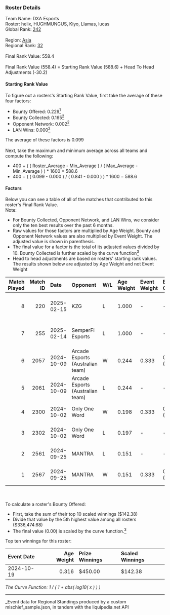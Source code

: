 ### Roster Details<br />
Team Name: DXA Esports<br />
Roster: helix, HUGHMUNGUS, Kiyo, Llamas, lucas<br />
Global Rank: [242](../../standings_global_2025_03_01.md)<br />
<br />
Region: [Asia]( ../../standings_asia_2025_03_01.md)<br />
Regional Rank: [32]( ../../standings_asia_2025_03_01.md)<br />
<br />
Final Rank Value:  558.4<br />
<br />
Final Rank Value (558.4) = Starting Rank Value (588.6) + Head To Head Adjustments (-30.2)<br />

#### Starting Rank Value<br />
To figure out a rosters's Starting Rank Value, first take the average of these four factors:<br />
- Bounty Offered: 0.229[<sup>1</sup>](#table2)
- Bounty Collected: 0.165[<sup>2</sup>](#table1)
- Opponent Network: 0.002[<sup>2</sup>](#table1)
- LAN Wins: 0.000[<sup>2</sup>](#table1)

The average of these factors is 0.099<br />
<br />
Next, take the maximum and minimum average across all teams and compute the following:<br />
- 400 + ( ( Roster_Average - Min_Average ) / ( Max_Average - Min_Average ) ) * 1600 = 588.6
- 400 + ( ( 0.099 - 0.000 ) / ( 0.841 - 0.000 ) ) * 1600 = 588.6


#### Factors<br />
Below you can see a table of all of the matches that contributed to this roster's Final Rank Value.<br />
Note:<br />

- For Bounty Collected, Opponent Network, and LAN Wins, we consider only the ten best results over the past 6 months.
- Raw values for those factors are multiplied by Age Weight. Bounty and Opponent Network values are also multiplied by Event Weight. The adjusted value is shown in parenthesis.
- The final value for a factor is the total of its adjusted values divided by 10. Bounty Collected is further scaled by the curve function[<sup>3</sup>](#curveFunction)
- Head to head adjustments are based on rosters' starting rank values. The results shown below are adjusted by Age Weight and not Event Weight
<span id="table1"></span><br />


| Match Played | Match ID | Date       | Opponent                         | W/L | Age Weight | Event Weight | Bounty Collected | Opponent Network | LAN Wins  | H2H Adj. | Roster                                 |
| -: | -: | :- | :- | :- | :- | :- | :- | :- | :- | -: | :- |
|            8 |      220 | 2025-02-15 | KZG                              | L   | 1.000      | -            | -                | -                | -         |   -15.13 | helix, HUGHMUNGUS, Kiyo, Llamas, lucas |
|            7 |      255 | 2025-02-14 | SemperFi Esports                 | L   | 1.000      | -            | -                | -                | -         |   -15.82 | helix, HUGHMUNGUS, Kiyo, Llamas, lucas |
|            6 |     2057 | 2024-10-09 | Arcade Esports (Australian team) | W   | 0.244      | 0.333        | 0.000 (0.000)    | 0.015 (0.001)    | 0 (0.000) |     3.79 | helix, Kiyo, lucas, prakM, Roflko      |
|            5 |     2061 | 2024-10-09 | Arcade Esports (Australian team) | L   | 0.244      | -            | -                | -                | -         |    -3.96 | helix, Kiyo, lucas, prakM, Roflko      |
|            4 |     2300 | 2024-10-02 | Only One Word                    | W   | 0.198      | 0.333        | 0.001 (0.000)    | 0.233 (0.015)    | 0 (0.000) |     3.44 | helix, Kiyo, lucas, prakM, Roflko      |
|            3 |     2302 | 2024-10-02 | Only One Word                    | L   | 0.197      | -            | -                | -                | -         |    -2.81 | helix, Kiyo, lucas, prakM, Roflko      |
|            2 |     2561 | 2024-09-25 | MANTRA                           | L   | 0.151      | -            | -                | -                | -         |    -2.25 | helix, Kiyo, lucas, prakM, Roflko      |
|            1 |     2567 | 2024-09-25 | MANTRA                           | W   | 0.151      | 0.333        | 0.000 (0.000)    | 0.129 (0.006)    | 0 (0.000) |     2.53 | helix, Kiyo, lucas, prakM, Roflko      |

<br />
<span id="table2"></span><br />
To calculate a roster's Bounty Offered:<br />

- First, take the sum of their top 10 scaled winnings ($142.38)
- Divide that value by the 5th highest value among all rosters ($336,474.68)
- The final value (0.00) is scaled by the curve function.[<sup>3</sup>](#curveFunction)

Top ten winnings for this roster:<br />

| Event Date | Age Weight | Prize Winnings | Scaled Winnings |
| :- | -: | :- | :- |
| 2024-10-19 |      0.316 | $450.00        | $142.38         |


<span id="curveFunction"></span>_The Curve Function: 1 / ( 1 + abs( log10( x ) ) )_<br />

---
_Event data for Regional Standings produced by a custom mischief_sample.json, in tandem with the liquipedia.net API<br />

